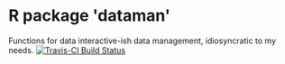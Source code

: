 
R package 'dataman'
===================

Functions for data interactive-ish data management, idiosyncratic to my needs.
[![Travis-CI Build Status](https://travis-ci.org/renlund/dataman.svg?branch=master)](https://travis-ci.org/renlund/dataman)
